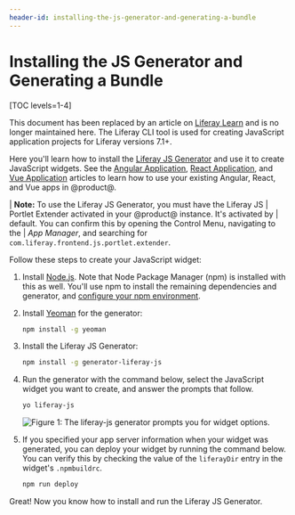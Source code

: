 ```yaml
---
header-id: installing-the-js-generator-and-generating-a-bundle
---
```


# Installing the JS Generator and Generating a Bundle

[TOC levels=1-4]

<aside class="alert alert-info">
    <span class="wysiwyg-color-blue120">This document has been replaced by an article on <a href="https://learn.liferay.com/dxp/latest/en/building-applications/tooling/other-tools/liferay-cli-tool.html">Liferay Learn</a> and is no longer maintained here. The Liferay CLI tool is used for creating JavaScript application projects for Liferay versions 7.1+.</span>
</aside>

Here you'll learn how to install the 
[Liferay JS Generator](https://www.npmjs.com/package/generator-liferay-bundle) 
and use it to create JavaScript widgets. See the 
[Angular Application](/docs/7-2/appdev/-/knowledge_base/a/developing-an-angular-application), 
[React Application](/docs/7-2/appdev/-/knowledge_base/a/developing-a-react-application), 
and 
[Vue Application](/docs/7-2/appdev/-/knowledge_base/a/developing-a-vue-application) 
articles to learn how to use your existing Angular, React, and Vue apps in 
@product@. 

| **Note:** To use the Liferay JS Generator, you must have the Liferay JS 
| Portlet Extender activated in your @product@ instance. It's activated by 
| default. You can confirm this by opening the Control Menu, navigating to the 
| *App Manager*, and searching for `com.liferay.frontend.js.portlet.extender`.

Follow these steps to create your JavaScript widget:

1.  Install 
    [Node.js](http://nodejs.org/). 
    Note that Node Package Manager (npm) is installed with this as well. You'll 
    use npm to install the remaining dependencies and generator, and 
    [configure your npm environment](/docs/7-2/reference/-/knowledge_base/r/setting-up-your-npm-environment).

2.  Install [Yeoman](http://yeoman.io/) for the generator:

    ```bash
    npm install -g yeoman
    ```

3.  Install the Liferay JS Generator:

    ```bash
    npm install -g generator-liferay-js
    ```

4.  Run the generator with the command below, select the JavaScript widget you 
    want to create, and answer the prompts that follow.

    ```bash
    yo liferay-js
    ```

    ![Figure 1: The liferay-js generator prompts you for widget options.](../../../images/liferay-js-generator-prompts.png)

5.  If you specified your app server information when your widget was 
    generated, you can deploy your widget by running the command below. You can 
    verify this by checking the value of the `liferayDir` entry in the widget's 
    `.npmbuildrc`.

    ```bash
    npm run deploy
    ```

Great! Now you know how to install and run the Liferay JS Generator. 
